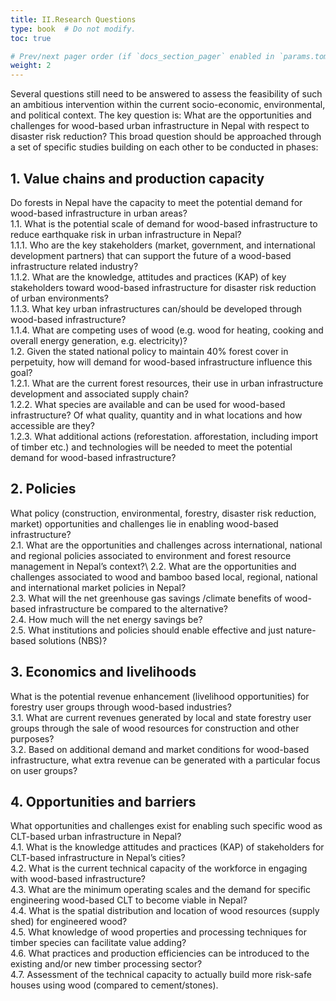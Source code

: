 ```yaml
---
title: II.Research Questions
type: book  # Do not modify.
toc: true

# Prev/next pager order (if `docs_section_pager` enabled in `params.toml`)
weight: 2
---
```

Several questions still need to be answered to assess the feasibility of such an ambitious intervention within the current socio-economic, environmental, and political context. The key question is: What are the opportunities and challenges for wood-based urban infrastructure in Nepal with respect to disaster risk reduction? This broad question should be approached through a set of specific studies building on each other to be conducted in phases: 

## 1. Value chains and production capacity
Do forests in Nepal have the capacity to meet the potential demand for wood-based infrastructure in urban areas?\
 1.1. What is the potential scale of demand for wood-based infrastructure to reduce earthquake risk in urban infrastructure in Nepal?\
  1.1.1. Who are the key stakeholders (market, government, and international development partners) that can support the future of a wood-based infrastructure related industry?\
  1.1.2. What are the knowledge, attitudes and practices (KAP) of key stakeholders toward wood-based infrastructure for disaster risk reduction of urban environments?\
  1.1.3. What key urban infrastructures can/should be developed through wood-based infrastructure?\
  1.1.4. What are competing uses of wood (e.g. wood for heating, cooking and overall energy generation, e.g. electricity)?\
1.2. Given the stated national policy to maintain 40% forest cover in perpetuity, how will demand for wood-based infrastructure influence this goal?\
  1.2.1. What are the current forest resources, their use in urban infrastructure development and associated supply chain?\
  1.2.2. What species are available and can be used for wood-based infrastructure? Of what quality, quantity and in what locations and how accessible are they?\
  1.2.3. What additional actions (reforestation. afforestation, including import of timber etc.) and technologies will be needed to meet the potential demand for wood-based infrastructure?

## 2.	Policies
What policy (construction, environmental, forestry, disaster risk reduction, market) opportunities and challenges lie in enabling wood-based infrastructure?\
 2.1.	 What are the opportunities and challenges across international, national and regional policies associated to environment and forest resource management in Nepal’s context?\ 
 2.2.	What are the opportunities and challenges associated to wood and bamboo based local, regional, national and international market policies in Nepal?\
 2.3.	What will the net greenhouse gas savings /climate benefits of wood-based infrastructure be compared to the alternative?\
 2.4.	How much will the net energy savings be?\
 2.5.	What institutions and policies should enable effective and just nature-based solutions (NBS)?

## 3.	Economics and livelihoods
What is the potential revenue enhancement (livelihood opportunities) for forestry user groups through wood-based industries?\
 3.1.	What are current revenues generated by local and state forestry user groups through the sale of wood resources for construction and other purposes?\
 3.2.	Based on additional demand and market conditions for wood-based infrastructure, what extra revenue can be generated with a particular focus on user groups?

## 4.	Opportunities and barriers
What opportunities and challenges exist for enabling such specific wood as CLT-based urban infrastructure in Nepal?\
 4.1.	What is the knowledge attitudes and practices (KAP) of stakeholders for CLT-based infrastructure in Nepal’s cities?\
 4.2.	What is the current technical capacity of the workforce in engaging with wood-based infrastructure?\
 4.3.	What are the minimum operating scales and the demand for specific engineering wood-based CLT to become viable in Nepal?\
 4.4.	What is the spatial distribution and location of wood resources (supply shed) for engineered wood?\
 4.5.	What knowledge of wood properties and processing techniques for timber species can facilitate value adding?\
 4.6.	What practices and production efficiencies can be introduced to the existing and/or new timber processing sector?\
 4.7.	Assessment of the technical capacity to actually build more risk-safe houses using wood (compared to cement/stones).
